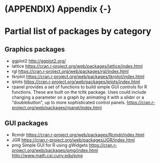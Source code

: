 # (APPENDIX) Appendix {-} 

# Partial list of packages by category


## Graphics packages

- ggplot2 http://ggplot2.org/
- lattice https://cran.r-project.org/web/packages/lattice/index.html
- rgl https://cran.r-project.org/web/packages/rgl/index.html
- tkrplot https://cran.r-project.org/web/packages/tkrplot/index.html
- iplots https://cran.r-project.org/web/packages/iplots/index.html
- rpanel provides a set of functions to build simple GUI controls for R functions. These are built on the tcltk package. Uses could include changing a parameter on a graph by animating it with a slider or a "doublebutton", up to more sophisticated control panels. https://cran.r-project.org/web/packages/rpanel/index.html


## GUI packages

- Rcmdr https://cran.r-project.org/web/packages/Rcmdr/index.html
- JGR https://cran.r-project.org/web/packages/JGR/index.html
- pmg Simple GUI for R using gWidgets https://cran.r-project.org/web/packages/pmg/index.html http://www.math.csi.cuny.edu/pmg

